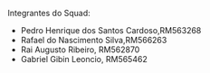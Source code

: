 Integrantes do Squad:
- Pedro Henrique dos Santos Cardoso,RM563268
- Rafael do Nascimento Silva,RM566263
- Rai Augusto Ribeiro, RM562870
- Gabriel Gibin Leoncio, RM565462
